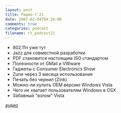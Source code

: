 ```yaml
---
layout: post
title: Радио-T 21
date: 2007-02-04T04:34:00
comments: true
categories: podcast
filename: rt_podcast21
---
```


- 802.11n уже тут
- Jazz для совместной разработки
- PDF становится настоящим ISO стандартом
- Полезности от GMail и VWware
- Гаджеты с Consumer Electronics Show
- Zune через 3 месяца использования
- Печать без чернил (Zink)
- Можно-ли купить OEM версию Windows Vista
- Чего не хватает пользователям Windows в OSX
- Забавный "взлом" Vista

[аудио](http://cdn.radio-t.com/rt_podcast21.mp3)
<audio src="http://cdn.radio-t.com/rt_podcast21.mp3" preload="none"></audio>

